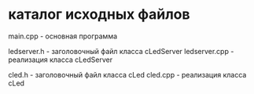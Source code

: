 # каталог исходных файлов

main.cpp	- основная программа

ledserver.h	- заголовочный файл класса cLedServer 
ledserver.cpp	- реализация класса cLedServer

cled.h		- заголовочный файл класса cLed 
cled.cpp	- реализация класса cLed
